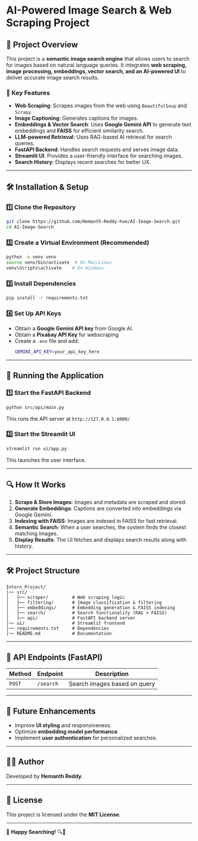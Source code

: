 # AI-Powered Image Search & Web Scraping Project

## 📌 Project Overview
This project is a **semantic image search engine** that allows users to search for images based on natural language queries. It integrates **web scraping, image processing, embeddings, vector search, and an AI-powered UI** to deliver accurate image search results.

### 🚀 Key Features
- **Web Scraping**: Scrapes images from the web using `BeautifulSoup` and `Scrapy`.
- **Image Captioning**: Generates captions for images.
- **Embeddings & Vector Search**: Uses **Google Gemini API** to generate text embeddings and **FAISS** for efficient similarity search.
- **LLM-powered Retrieval**: Uses RAG-based AI retrieval for search queries.
- **FastAPI Backend**: Handles search requests and serves image data.
- **Streamlit UI**: Provides a user-friendly interface for searching images.
- **Search History**: Displays recent searches for better UX.

---

## 🛠️ Installation & Setup

### 1️⃣ Clone the Repository
```sh
git clone https://github.com/Hemanth-Reddy-hue/AI-Image-Search.git
cd AI-Image-Search
```

### 2️⃣ Create a Virtual Environment (Recommended)
```sh
python -m venv venv
source venv/bin/activate  # On Mac/Linux
venv\Scripts\activate    # On Windows
```

### 3️⃣ Install Dependencies
```sh
pip install -r requirements.txt
```

### 4️⃣ Set Up API Keys
- Obtain a **Google Gemini API key** from Google AI.
- Obtain a **Pixabay API Key** for webscraping
- Create a `.env` file and add:
  ```sh
  GEMINI_API_KEY=your_api_key_here
  ```

---

## 🚀 Running the Application

### 1️⃣ Start the FastAPI Backend
```sh
python src/api/main.py
```
This runs the API server at `http://127.0.0.1:8000/`

### 2️⃣ Start the Streamlit UI
```sh
streamlit run ui/app.py
```
This launches the user interface.

---

## 🔍 How It Works
1. **Scrape & Store Images**: Images and metadata are scraped and stored.
2. **Generate Embeddings**: Captions are converted into embeddings via Google Gemini.
3. **Indexing with FAISS**: Images are indexed in FAISS for fast retrieval.
4. **Semantic Search**: When a user searches, the system finds the closest matching images.
5. **Display Results**: The UI fetches and displays search results along with history.

---

## 🛠️ Project Structure
```
Intern_Project/
│── src/
│   ├── scraper/         # Web scraping logic
│   ├── filtering/       # Image classification & filtering
│   ├── embeddings/      # Embedding generation & FAISS indexing
│   ├── search/          # Search functionality (RAG + FAISS)
│   ├── api/             # FastAPI backend server
│── ui/                  # Streamlit frontend
│── requirements.txt     # Dependencies
│── README.md            # Documentation
```

---

## 📌 API Endpoints (FastAPI)
| Method | Endpoint   | Description |
|--------|-----------|-------------|
| `POST` | `/search` | Search images based on query |

---

## 🎉 Future Enhancements
- Improve **UI styling** and responsiveness.
- Optimize **embedding model performance**.
- Implement **user authentication** for personalized searches.

---

## 👨‍💻 Author
Developed by **Hemanth Reddy**.

---

## 📜 License
This project is licensed under the **MIT License**.

---

🔹 **Happy Searching!** 🔍🎉

